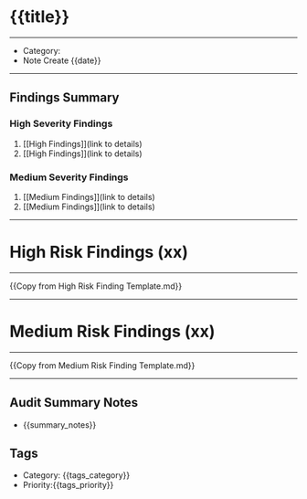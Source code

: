 
# {{title}}
---
- Category:
- Note Create {{date}}
---
## Findings Summary

### High Severity Findings
1. [[High Findings]](link to details)
2. [[High Findings]](link to details)

### Medium Severity Findings
1. [[Medium Findings]](link to details)
2. [[Medium Findings]](link to details)

---
# High Risk Findings (xx)

---

{{Copy from High Risk Finding Template.md}}

---

# Medium Risk Findings (xx)

---

{{Copy from Medium Risk Finding Template.md}}

---

## Audit Summary Notes
- {{summary_notes}}

## Tags
- Category: {{tags_category}}
- Priority:{{tags_priority}}